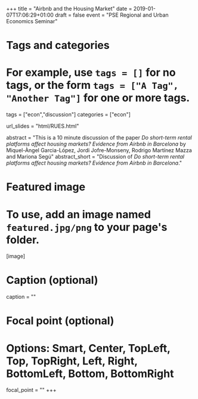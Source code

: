 +++
title = "Airbnb and the Housing Market"
date = 2019-01-07T17:06:29+01:00
draft = false
event = "PSE Regional and Urban Economics Seminar"

# Tags and categories
# For example, use `tags = []` for no tags, or the form `tags = ["A Tag", "Another Tag"]` for one or more tags.
tags = ["econ","discussion"]
categories = ["econ"]

url_slides = "html/RUES.html"

abstract = "This is a 10 minute discussion of the paper *Do short-term rental platforms affect housing markets? Evidence from Airbnb in Barcelona* by Miquel-Àngel Garcia-López, Jordi Jofre-Monseny, Rodrigo Martínez Mazza and Mariona Segú"
abstract_short = "Discussion of *Do short-term rental platforms affect housing markets? Evidence from Airbnb in Barcelona*."

# Featured image
# To use, add an image named `featured.jpg/png` to your page's folder. 
[image]
  # Caption (optional)
  caption = ""

  # Focal point (optional)
  # Options: Smart, Center, TopLeft, Top, TopRight, Left, Right, BottomLeft, Bottom, BottomRight
  focal_point = ""
+++
